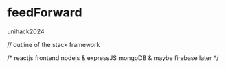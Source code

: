 # feedForward
unihack2024


// outline of the stack framework

/* reactjs frontend
	nodejs & expressJS
	mongoDB & maybe firebase later
	*/
	
